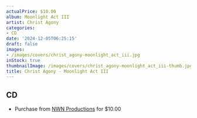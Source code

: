 ```yaml
---
actualPrice: $10.00
album: Moonlight Act III
artist: Christ Agony
categories:
- CD
date: '2024-12-05T06:25:15'
draft: false
images:
- /images/covers/christ_agony-moonlight_act_iii.jpg
inStock: true
thumbnailImage: /images/covers/christ_agony-moonlight_act_iii-thumb.jpg
title: Christ Agony - Moonlight Act III
---
```


## CD
* Purchase from [NWN Productions](http://shop.nwnprod.com/index.php?route=product/product&path=93&product_id=53440&sort=pd.name&order=ASC) for $10.00
